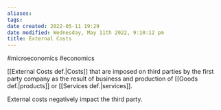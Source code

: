 ```yaml
---
aliases: 
tags: 
date created: 2022-05-11 19:29
date modified: Wednesday, May 11th 2022, 9:10:12 pm
title: External Costs
---
```


#microeconomics #economics

[[External Costs def.|Costs]] that are imposed on third parties by the first party company as the result of business and production of [[Goods def.|products]] or [[Services def.|services]].

External costs negatively impact the third party.
